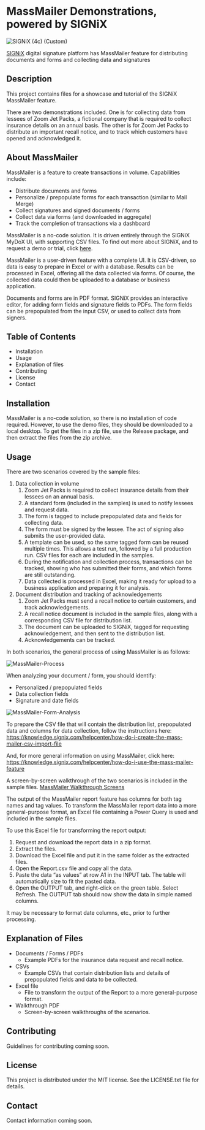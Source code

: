 # MassMailer Demonstrations, powered by SIGNiX
![SIGNiX (4c) (Custom)](https://github.com/user-attachments/assets/af5bbf18-ee52-41b3-9637-cd28c5537ac4)

[SIGNiX](https://www.signix.com/) digital signature platform has MassMailer feature for distributing documents and forms and collecting data and signatures


## Description
This project contains files for a showcase and tutorial of the SIGNiX MassMailer feature.

There are two demonstrations included. One is for collecting data from lessees of Zoom Jet Packs,
a fictional company that is required to collect insurance details on an annual basis. The other is
for Zoom Jet Packs to distribute an important recall notice, and to track which customers have 
opened and acknowledged it.

## About MassMailer
MassMailer is a feature to create transactions in volume. Capabilities include:
* Distribute documents and forms
* Personalize / prepopulate forms for each transaction (similar to Mail Merge)
* Collect signatures and signed documents / forms
* Collect data via forms (and downloaded in aggregate)
* Track the completion of transactions via a dashboard

MassMailer is a no-code solution. It is driven entirely through the SIGNiX MyDoX UI, with supporting CSV files.
To find out more about SIGNiX, and to request a demo or trial, click [here](https://www.signix.com/).

MassMailer is a user-driven feature with a complete UI. It is CSV-driven, so data is easy to
prepare in Excel or with a database. Results can be processed in Excel, offering all the data
collected via forms. Of course, the collected data could then be uploaded to a database or 
business application.

Documents and forms are in PDF format. SIGNiX provides an interactive editor, for adding
form fields and signature fields to PDFs. The form fields can be prepopulated from the input
CSV, or used to collect data from signers.

## Table of Contents
- Installation
- Usage
- Explanation of files
- Contributing
- License
- Contact

## Installation
MassMailer is a no-code solution, so there is no installation of code required. However, to use
the demo files, they should be downloaded to a local desktop. To get the files in a zip file,
use the Release package, and then extract the files from the zip archive.

## Usage
There are two scenarios covered by the sample files:
1. Data collection in volume
   1. Zoom Jet Packs is required to collect insurance details from their lessees on an annual basis.
   2. A standard form (included in the samples) is used to notify lessees and request data.
   3. The form is tagged to include prepopulated data and fields for collecting data.
   4. The form must be signed by the lessee. The act of signing also submits the user-provided data.
   5. A template can be used, so the same tagged form can be reused multiple times. This allows a test run, followed by a full production run. CSV files for each are included in the samples.
   6. During the notification and collection process, transactions can be tracked, showing who has submitted their forms, and which forms are still outstanding.
   7. Data collected is processed in Excel, making it ready for upload to a business application and preparing it for analysis.
2. Document distribution and tracking of acknowledgements
   1. Zoom Jet Packs must send a recall notice to certain customers, and track acknowledgements.
   2. A recall notice document is included in the sample files, along with a corresponding CSV file for distribution list.
   3. The document can be uploaded to SIGNiX, tagged for requesting acknowledgement, and then sent to the distribution list.
   4. Acknowledgements can be tracked.

In both scenarios, the general process of using MassMailer is as follows:

![MassMailer-Process](https://github.com/user-attachments/assets/8bb3185f-9a48-4763-bf1a-f43e071ae0e7)

When analyzing your document / form, you should identify:
- Personalized / prepopulated fields
- Data collection fields
- Signature and date fields

![MassMailer-Form-Analysis](https://github.com/user-attachments/assets/a262421f-5463-42f2-bcec-77bbb8b807c4)

To prepare the CSV file that will contain the distribution list, prepopulated data and columns for data collection, follow the instructions here:
https://knowledge.signix.com/helpcenter/how-do-i-create-the-mass-mailer-csv-import-file 

And, for more general information on using MassMailer, click here:
https://knowledge.signix.com/helpcenter/how-do-i-use-the-mass-mailer-feature

A screen-by-screen walkthrough of the two scenarios is included in the sample files.
[MassMailer Walkthrough Screens](https://github.com/kmsignix/zoom-massmailer/blob/main/MassMailer%20Walkthrough%20Screens.pdf)

The output of the MassMailer report feature has columns for both tag names and tag values. To transform the MassMailer 
report data into a more general-purpose format, an Excel file containing a Power Query is used and included in the sample files.

To use this Excel file for transforming the report output:
1. Request and download the report data in a zip format.
2. Extract the files.
3. Download the Excel file and put it in the same folder as the extracted files.
4. Open the Report.csv file and copy all the data.
5. Paste the data “as values” at row A1 in the INPUT tab. The table will automatically size to fit the pasted data.
6. Open the OUTPUT tab, and right-click on the green table. Select Refresh. The OUTPUT tab should now show the data in simple named columns.

It may be necessary to format date columns, etc., prior to further processing.

## Explanation of Files
- Documents / Forms / PDFs
  - Example PDFs for the insurance data request and recall notice.
- CSVs
  - Example CSVs that contain distribution lists and details of prepopulated fields and data to be collected.
- Excel file
  - File to transform the output of the Report to a more general-purpose format.
- Walkthrough PDF
  - Screen-by-screen walkthroughs of the scenarios.

## Contributing
Guidelines for contributing coming soon.

## License
This project is distributed under the MIT license. See the LICENSE.txt file for details.

## Contact
Contact information coming soon.
